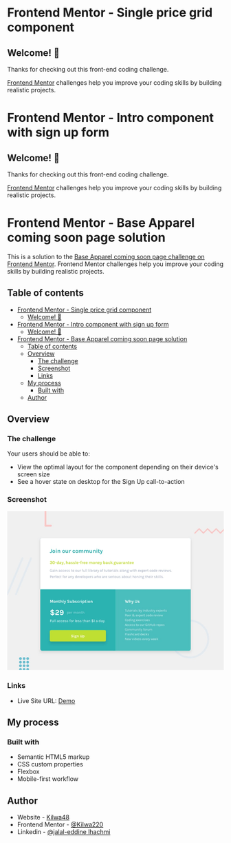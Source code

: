 # Frontend Mentor - Single price grid component

## Welcome! 👋

Thanks for checking out this front-end coding challenge.

[Frontend Mentor](https://www.frontendmentor.io) challenges help you improve your coding skills by building realistic projects.


# Frontend Mentor - Intro component with sign up form

## Welcome! 👋

Thanks for checking out this front-end coding challenge.

[Frontend Mentor](https://www.frontendmentor.io) challenges help you improve your coding skills by building realistic projects.


# Frontend Mentor - Base Apparel coming soon page solution

This is a solution to the [Base Apparel coming soon page challenge on Frontend Mentor](https://www.frontendmentor.io/challenges/base-apparel-coming-soon-page-5d46b47f8db8a7063f9331a0). Frontend Mentor challenges help you improve your coding skills by building realistic projects. 

## Table of contents

- [Frontend Mentor - Single price grid component](#frontend-mentor---single-price-grid-component)
  - [Welcome! 👋](#welcome-)
- [Frontend Mentor - Intro component with sign up form](#frontend-mentor---intro-component-with-sign-up-form)
  - [Welcome! 👋](#welcome--1)
- [Frontend Mentor - Base Apparel coming soon page solution](#frontend-mentor---base-apparel-coming-soon-page-solution)
  - [Table of contents](#table-of-contents)
  - [Overview](#overview)
    - [The challenge](#the-challenge)
    - [Screenshot](#screenshot)
    - [Links](#links)
  - [My process](#my-process)
    - [Built with](#built-with)
  - [Author](#author)


## Overview

### The challenge
Your users should be able to:

- View the optimal layout for the component depending on their device's screen size
- See a hover state on desktop for the Sign Up call-to-action

### Screenshot

![](./design/desktop-preview.jpg)

### Links

- Live Site URL: [Demo](https://kilwa220.github.io/Single-price-grid-component/)

## My process

### Built with

- Semantic HTML5 markup
- CSS custom properties
- Flexbox
- Mobile-first workflow

## Author

- Website - [Kilwa48](https://kilwa220.github.io/Kilwa_Template/)
- Frontend Mentor - [@Kilwa220](https://www.frontendmentor.io/profile/Kilwa220)
- Linkedin - [@jalal-eddine lhachmi](https://www.linkedin.com/in/jalallh/)
